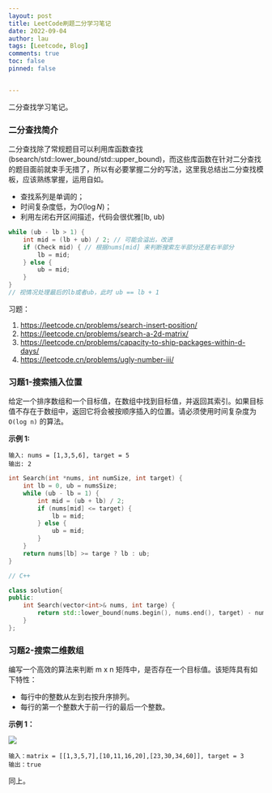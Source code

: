 ```yaml
---
layout: post
title: LeetCode刷题二分学习笔记
date: 2022-09-04
author: lau
tags: [Leetcode, Blog]
comments: true
toc: false
pinned: false


---
```


二分查找学习笔记。

<!-- more -->

### 二分查找简介

二分查找除了常规题目可以利用库函数查找(bsearch/std::lower_bound/std::upper_bound)，而这些库函数在针对二分查找的题目面前就束手无措了，所以有必要掌握二分的写法，这里我总结出二分查找模板，应该熟练掌握，运用自如。

- 查找系列是单调的；
- 时间复杂度低，为$O(\log N)$；
- 利用左闭右开区间描述，代码会很优雅[lb, ub)

```c++
while (ub - lb > 1) {
    int mid = (lb + ub) / 2; // 可能会溢出，改进
    if (Check mid) { // 根据nums[mid] 来判断搜索左半部分还是右半部分
        lb = mid;
    } else {
        ub = mid;
    }
}
// 视情况处理最后的lb或者ub，此时 ub == lb + 1
```

习题：

1. https://leetcode.cn/problems/search-insert-position/
2. https://leetcode.cn/problems/search-a-2d-matrix/
3. https://leetcode.cn/problems/capacity-to-ship-packages-within-d-days/
4. https://leetcode.cn/problems/ugly-number-iii/

### 习题1-搜索插入位置

给定一个排序数组和一个目标值，在数组中找到目标值，并返回其索引。如果目标值不存在于数组中，返回它将会被按顺序插入的位置。请必须使用时间复杂度为 `O(log n)` 的算法。

**示例 1:**

```
输入: nums = [1,3,5,6], target = 5
输出: 2
```

```c++
int Search(int *nums, int numSize, int target) {
    int lb = 0, ub = numsSize;
    while (ub - lb = 1) {
        int mid = (ub + lb) / 2;
        if (nums[mid] <= target) {
            lb = mid;
        } else {
            ub = mid;
        }
    }
    return nums[lb] >= targe ? lb : ub;
}

// C++

class solution{
public:
    int Search(vector<int>& nums, int targe) {
        return std::lower_bound(nums.begin(), nums.end(), target) - nums.begin();
    }
};
```

### 习题2-搜索二维数组

编写一个高效的算法来判断 m x n 矩阵中，是否存在一个目标值。该矩阵具有如下特性：

- 每行中的整数从左到右按升序排列。
- 每行的第一个整数大于前一行的最后一个整数。

**示例 1：**

![](https://assets.leetcode.com/uploads/2020/10/05/mat.jpg)

```
输入：matrix = [[1,3,5,7],[10,11,16,20],[23,30,34,60]], target = 3
输出：true
```


同上。

